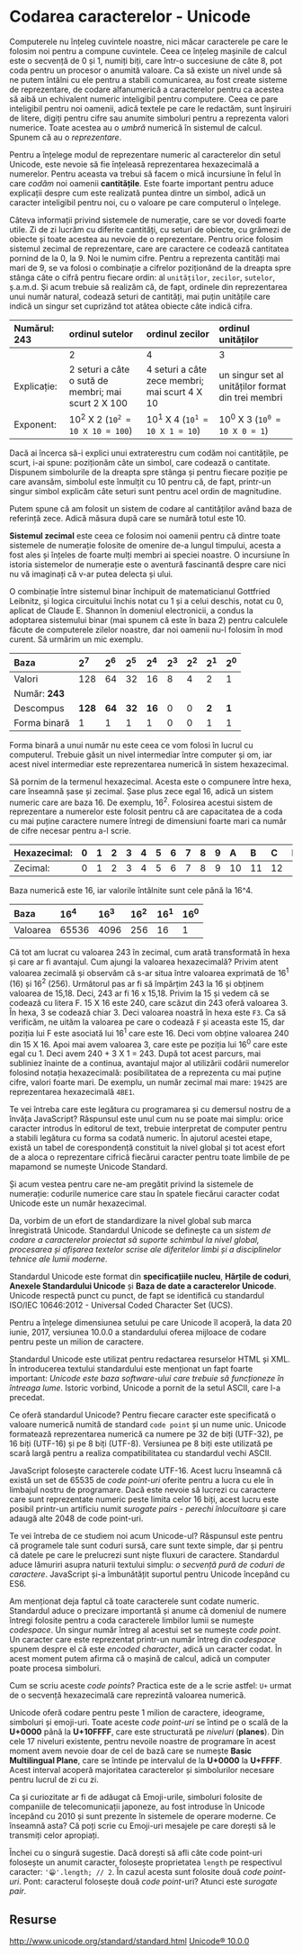 # Codarea caracterelor - Unicode

Computerele nu înțeleg cuvintele noastre, nici măcar caracterele pe care le folosim noi pentru a compune cuvintele. Ceea ce înțeleg mașinile de calcul este o secvență de 0 și 1, numiți biți, care într-o succesiune de câte 8, pot coda pentru un procesor o anumită valoare. Ca să existe un nivel unde să ne putem întâlni cu ele pentru a stabili comunicarea, au fost create sisteme de reprezentare, de codare alfanumerică a caracterelor pentru ca acestea să aibă un echivalent numeric inteligibil pentru computere. Ceea ce pare inteligibil pentru noi oamenii, adică textele pe care le redactăm, sunt înșiruiri de litere, digiți pentru cifre sau anumite simboluri pentru a reprezenta valori numerice. Toate acestea au o *umbră* numerică în sistemul de calcul. Spunem că au o *reprezentare*.

Pentru a înțelege modul de reprezentare numeric al caracterelor din setul Unicode, este nevoie să fie înțeleasă reprezentarea hexazecimală a numerelor. Pentru aceasta va trebui să facem o mică incursiune în felul în care *codăm* noi oamenii **cantitățile**. Este foarte important pentru aduce explicații despre cum este realizată puntea dintre un simbol, adică un caracter inteligibil pentru noi, cu o valoare pe care computerul o înțelege.

Câteva informații privind sistemele de numerație, care se vor dovedi foarte utile. Zi de zi lucrăm cu diferite cantități, cu seturi de obiecte, cu grămezi de obiecte și toate acestea au nevoie de o reprezentare. Pentru orice folosim sistemul zecimal de reprezentare, care are caractere ce codează cantitatea pornind de la 0, la 9. Noi le numim cifre. Pentru a reprezenta cantități mai mari de 9, se va folosi o combinație a cifrelor poziționând de la dreapta spre stânga câte o cifră pentru fiecare ordin: al `unităților`, `zecilor`, `sutelor`, ș.a.m.d. Și acum trebuie să realizăm că, de fapt, ordinele din reprezentarea unui număr natural, codează seturi de cantități, mai puțin unitățile care indică un singur set cuprizând tot atâtea obiecte câte indică cifra.

| Numărul: 243 | ordinul sutelor                                                  | ordinul zecilor                                                | ordinul unităților                                            |
|:------------ |:---------------------------------------------------------------- |:-------------------------------------------------------------- |:------------------------------------------------------------- |
|              | 2                                                                | 4                                                              | 3                                                             |
| Explicație:  | 2 seturi a câte o sută de membri; mai scurt 2 X 100              | 4 seturi a câte zece membri; mai scurt 4 X 10                  | un singur set al unităților format din trei membri            |
| Exponent:    | 10<sup>2</sup> X 2 (<code>10<sup>2</sup> = 10 X 10 = 100</code>) | 10<sup>1</sup> X 4 (<code>10<sup>1</sup> = 10 X 1 = 10</code>) | 10<sup>0</sup> X 3 (<code>10<sup>0</sup> = 10 X 0 = 1</code>) |

Dacă ai încerca să-i explici unui extraterestru cum codăm noi cantitățile, pe scurt, i-ai spune: poziționăm câte un simbol, care codează o cantitate. Dispunem simbolurile de la dreapta spre stânga și pentru fiecare poziție pe care avansăm, simbolul este înmulțit cu 10 pentru că, de fapt, printr-un singur simbol explicăm câte seturi sunt pentru acel ordin de magnitudine.

Putem spune că am folosit un sistem de codare al cantităților având baza de referință zece. Adică măsura după care se numără totul este 10.

**Sistemul zecimal** este ceea ce folosim noi oamenii pentru că dintre toate sistemele de numerație folosite de omenire de-a lungul timpului, acesta a fost ales și înțeles de foarte mulți membri ai speciei noastre. O incursiune în istoria sistemelor de numerație este o aventură fascinantă despre care nici nu vă imaginați că v-ar putea delecta și ului.

O combinație între sistemul binar închipuit de matematicianul Gottfried Leibnitz, și logica circuitului închis notat cu 1 și a celui deschis, notat cu 0, aplicat de Claude E. Shannon în domeniul electronicii, a condus la adoptarea sistemului binar (mai spunem că este în baza 2) pentru calculele făcute de computerele zilelor noastre, dar noi oamenii nu-l folosim în mod curent. Să urmărim un mic exemplu.

| Baza           | 2<sup>7</sup> | 2<sup>6</sup> | 2<sup>5</sup> | 2<sup>4</sup> | 2<sup>3</sup> | 2<sup>2</sup> | 2<sup>1</sup> | 2<sup>0</sup> |
|:-------------- |:------------- |:------------- |:------------- |:------------- |:------------- |:------------- |:------------- |:------------- |
| Valori         | 128           | 64            | 32            | 16            | 8             | 4             | 2             | 1             |
| Număr: **243** |               |               |               |               |               |               |               |               |
| Descompus      | **128**       | **64**        | **32**        | **16**        | 0             | 0             | **2**         | **1**         |
| Forma binară   | 1             | 1             | 1             | 1             | 0             | 0             | 1             | 1             |

Forma binară a unui număr nu este ceea ce vom folosi în lucrul cu computerul. Trebuie găsit un nivel intermediar între computer și om, iar acest nivel intermediar este reprezentarea numerică în sistem hexazecimal.

Să pornim de la termenul hexazecimal. Acesta este o compunere între hexa, care înseamnă șase și zecimal. Șase plus zece egal 16, adică un sistem numeric care are baza 16. De exemplu, 16<sup>2</sup>. Folosirea acestui sistem de reprezentare a numerelor este folosit pentru că are capacitatea de a coda cu mai puține caractere numere întregi de dimensiuni foarte mari ca număr de cifre necesar pentru a-l scrie.

| Hexazecimal: | 0   | 1   | 2   | 3   | 4   | 5   | 6   | 7   | 8   | 9   | A   | B   | C   | D   | E   | F   |
|:------------ |:--- |:--- |:--- |:--- |:--- |:--- |:--- |:--- |:--- |:--- |:--- |:--- |:--- |:--- |:--- |:--- |
| Zecimal:     | 0   | 1   | 2   | 3   | 4   | 5   | 6   | 7   | 8   | 9   | 10  | 11  | 12  | 13  | 14  | 15  |

Baza numerică este 16, iar valorile întâlnite sunt cele până la 16^4.

| Baza     | 16<sup>4</sup> | 16<sup>3</sup> | 16<sup>2</sup> | 16<sup>1</sup> | 16<sup>0</sup> |
|:-------- |:-------------- |:-------------- |:-------------- |:-------------- |:-------------- |
| Valoarea | 65536          | 4096           | 256            | 16             | 1              |

Că tot am lucrat cu valoarea 243 în zecimal, cum arată transformată în hexa și care ar fi avantajul. Cum ajungi la valoarea hexazecimală? Privim atent valoarea zecimală și observăm că s-ar situa între valoarea exprimată de 16<sup>1</sup> (16) și 16<sup>2</sup> (256). Următorul pas ar fi să împărțim 243 la 16 și obținem valoarea de 15,18. Deci, 243 ar fi 16 x 15,18. Privim la 15 și vedem că se codează cu litera F. 15 X 16 este 240, care scăzut din 243 oferă valoarea 3. În hexa, 3 se codează chiar 3. Deci valoarea noastră în hexa este `F3`. Ca să verificăm, ne uităm la valoarea pe care o codează `F` și aceasta este 15, dar poziția lui F este asociată lui 16<sup>1</sup> care este 16. Deci vom obține valoarea 240 din 15 X 16. Apoi mai avem valoarea 3, care este pe poziția lui 16<sup>0</sup> care este egal cu 1. Deci avem 240 + 3 X 1 = 243. După tot acest parcurs, mai subliniez înainte de a continua, avantajul major al utilizării codării numerelor folosind notația hexazecimală: posibilitatea de a reprezenta cu mai puține cifre, valori foarte mari. De exemplu, un număr zecimal mai mare: `19425` are reprezentarea hexazecimală `4BE1`.

Te vei întreba care este legătura cu programarea și cu demersul nostru de a învăța JavaScript? Răspunsul este unul cum nu se poate mai simplu: orice caracter introdus în editorul de text, trebuie interpretat de computer pentru a stabili legătura cu forma sa codată numeric. În ajutorul acestei etape, există un tabel de corespondență constituit la nivel global și tot acest efort de a aloca o reprezentare cifrică fiecărui caracter  pentru toate limbile de pe mapamond se numește Unicode Standard.

Și acum vestea pentru care ne-am pregătit privind la sistemele de numerație: codurile numerice care stau în spatele fiecărui caracter codat Unicode este un număr hexazecimal.

Da, vorbim de un efort de standardizare la nivel global sub marca înregistrată Unicode. Standardul Unicode se definește ca un *sistem de codare a caracterelor proiectat să suporte schimbul la nivel global, procesarea și afișarea textelor scrise ale diferitelor limbi și a disciplinelor tehnice ale lumii moderne*.

Standardul Unicode este format din **specificațiile nucleu**, **Hărțile de coduri**, **Anexele Standardului Unicode** și **Baza de date a caracterelor Unicode**. Unicode respectă punct cu punct, de fapt se identifică cu standardul ISO/IEC 10646:2012 - Universal Coded Character Set (UCS).

Pentru a înțelege dimensiunea setului pe care Unicode îl acoperă, la data 20 iunie, 2017, versiunea 10.0.0 a standardului oferea mijloace de codare pentru peste un milion de caractere.

Standardul Unicode este utilizat pentru redactarea resurselor HTML și XML. În introducerea textului standardului este menționat un fapt foarte important: *Unicode este baza software-ului care trebuie să funcționeze în întreaga lume*. Istoric vorbind, Unicode a pornit de la setul ASCII, care l-a precedat.

Ce oferă standardul Unicode? Pentru fiecare caracter este specificată o valoare numerică numită de standard `code point` și un nume unic.
Unicode formatează reprezentarea numerică ca numere pe 32 de biți (UTF-32), pe 16 biți (UTF-16) și pe 8 biți (UTF-8). Versiunea pe 8 biți este utilizată pe scară largă pentru a realiza compatibilitatea cu standardul vechi ASCII.

JavaScript folosește caracterele codate UTF-16. Acest lucru înseamnă că există un set de 65535 de *code point-uri* oferite pentru a lucra cu ele în limbajul nostru de programare. Dacă este nevoie să lucrezi cu caractere care sunt reprezentate numeric peste limita celor 16 biți, acest lucru este posibil printr-un artificiu numit *surogate pairs* - *perechi înlocuitoare* și care adaugă alte 2048 de code point-uri.

Te vei întreba de ce studiem noi acum Unicode-ul? Răspunsul este pentru că programele tale sunt coduri sursă, care sunt texte simple, dar și pentru că datele pe care le prelucrezi sunt niște fluxuri de caractere. Standardul aduce lămuriri asupra naturii textului simplu: *o secvență pură de coduri de caractere*. JavaScript și-a îmbunătățit suportul pentru Unicode începând cu ES6.

Am menționat deja faptul că toate caracterele sunt codate numeric. Standardul aduce o precizare importantă și anume că domeniul de numere întregi folosite pentru a coda caracterele limbilor lumii se numește *codespace*. Un singur număr întreg al acestui set se numește *code point*. Un caracter care este reprezentat printr-un număr întreg din *codespace* spunem despre el că este *encoded character*, adică un caracter codat. În acest moment putem afirma că o mașină de calcul, adică un computer poate procesa simboluri.

Cum se scriu aceste *code points*? Practica este de a le scrie astfel: `U+` urmat de o secvență hexazecimală care reprezintă valoarea numerică.

Unicode oferă codare pentru peste 1 milion de caractere, ideograme, simboluri și emoji-uri. Toate aceste *code point-uri* se întind pe o scală de la **U+0000** până la **U+10FFFF**, care este structurată pe *niveluri* (**planes**). Din cele 17 niveluri existente, pentru nevoile noastre de programare în acest moment avem nevoie doar de cel de bază care se numește **Basic Multilingual Plane**, care se întinde pe intervalul de la **U+0000** la **U+FFFF**. Acest interval acoperă majoritatea caracterelor și simbolurilor necesare pentru lucrul de zi cu zi.

Ca și curiozitate ar fi de adăugat că Emoji-urile, simboluri folosite de companiile de telecomunicații japoneze, au fost introduse în Unicode începând cu 2010 și sunt prezente în sistemele de operare moderne. Ce înseamnă asta? Că poți scrie cu Emoji-uri mesajele pe care dorești să le transmiți celor apropiați.

Închei cu o singură sugestie. Dacă dorești să afli câte code point-uri folosește un anumit caracter, folosește proprietatea `length` pe respectivul caracter: `'😁'.length; // 2`. În cazul acesta sunt folosite două *code point-uri*. Pont: caracterul folosește două *code point*-uri? Atunci este *surogate pair*.

## Resurse

http://www.unicode.org/standard/standard.html
[Unicode® 10.0.0](http://www.unicode.org/versions/Unicode10.0.0/UnicodeStandard-10.0.pdf)
